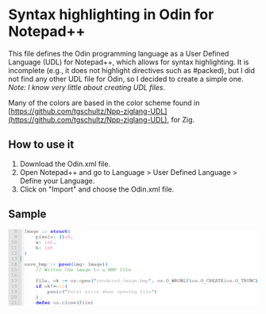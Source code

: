 # Syntax highlighting in Odin for Notepad++
This file defines the Odin programming language as a User Defined Language (UDL) for Notepad++, which allows for syntax highlighting. It is incomplete (e.g., it does not highlight directives such as #packed), but I did not find any other UDL file for Odin, so I decided to create a simple one. _Note: I know very little about creating UDL files._

Many of the colors are based in the color scheme found in [https://github.com/tgschultz/Npp-ziglang-UDL](https://github.com/tgschultz/Npp-ziglang-UDL), for Zig.

## How to use it
1. Download the Odin.xml file.
2. Open Notepad++ and go to Language > User Defined Language > Define your Language.
3. Click on "Import" and choose the Odin.xml file.

## Sample
![Sample image](sample.png?raw=true)
